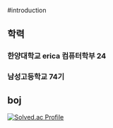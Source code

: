 #introduction

## 학력
### 한양대학교 erica 컴퓨터학부 24
### 남성고등학교 74기

## boj
   [![Solved.ac Profile](http://mazassumnida.wtf/api/v2/generate_badge?boj=hi385790)](https://solved.ac/hi385790)
